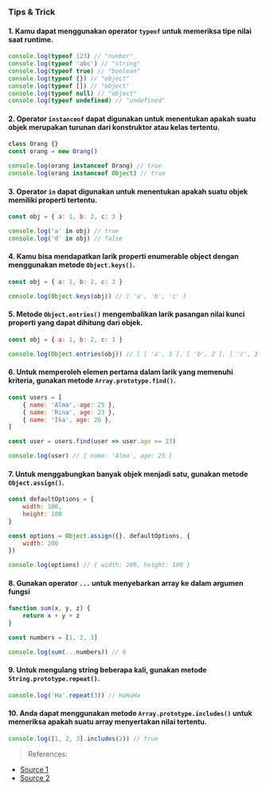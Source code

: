 ### Tips & Trick

#### 1. Kamu dapat menggunakan operator `typeof` untuk memeriksa tipe nilai saat runtime.

```javascript
console.log(typeof 123) // "number"
console.log(typeof 'abc') // "string"
console.log(typeof true) // "boolean"
console.log(typeof {}) // "object"
console.log(typeof []) // "object"
console.log(typeof null) // "object"
console.log(typeof undefined) // "undefined"
```

#### 2. Operator `instanceof` dapat digunakan untuk menentukan apakah suatu objek merupakan turunan dari konstruktor atau kelas tertentu.

```javascript
class Orang {}
const orang = new Orang()

console.log(orang instanceof Orang) // true
console.log(orang instanceof Object) // true
```

#### 3. Operator `in` dapat digunakan untuk menentukan apakah suatu objek memiliki properti tertentu.

```javascript
const obj = { a: 1, b: 2, c: 3 }

console.log('a' in obj) // true
console.log('d' in obj) // false
```

#### 4. Kamu bisa mendapatkan larik properti enumerable object dengan menggunakan metode `Object.keys()`.

```javascript
const obj = { a: 1, b: 2, c: 3 }

console.log(Object.keys(obj)) // [ 'a', 'b', 'c' ]
```

#### 5. Metode `Object.entries()` mengembalikan larik pasangan nilai kunci properti yang dapat dihitung dari objek.

```javascript
const obj = { a: 1, b: 2, c: 3 }

console.log(Object.entries(obj)) // [ [ 'a', 1 ], [ 'b', 2 ], [ 'c', 3 ] ]
```

#### 6. Untuk memperoleh elemen pertama dalam larik yang memenuhi kriteria, gunakan metode `Array.prototype.find()`.

```javascript
const users = [
    { name: 'Alma', age: 25 },
    { name: 'Rina', age: 23 },
    { name: 'Ika', age: 20 },
]

const user = users.find(user => user.age >= 23)

console.log(user) // { name: 'Alma', age: 25 }
```

#### 7. Untuk menggabungkan banyak objek menjadi satu, gunakan metode `Object.assign()`.

```javascript
const defaultOptions = {
    width: 100,
    height: 100
}

const options = Object.assign({}, defaultOptions, {
    width: 200
})

console.log(options) // { width: 200, height: 100 }
```

#### 8. Gunakan operator `...` untuk menyebarkan array ke dalam argumen fungsi

```javascript
function sum(x, y, z) {
    return x + y + z
}

const numbers = [1, 2, 3]

console.log(sum(...numbers)) // 6
```

#### 9. Untuk mengulang string beberapa kali, gunakan metode `String.prototype.repeat()`.

```javascript
console.log('Ha'.repeat(3)) // HaHaHa
```

#### 10. Anda dapat menggunakan metode `Array.prototype.includes()` untuk memeriksa apakah suatu array menyertakan nilai tertentu.

```javascript
console.log([1, 2, 3].includes(2)) // true
```

> References:
- [Source 1](https://twitter.com/csaba_kissi/status/1612449120324567043 "Source 1")
- [Source 2](https://twitter.com/csaba_kissi/status/1611730636569559040 "Source 2")